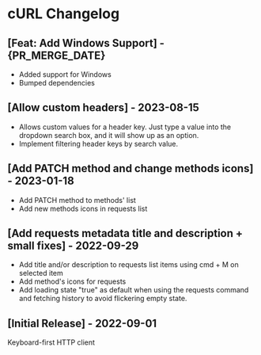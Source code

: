 # cURL Changelog

## [Feat: Add Windows Support] - {PR_MERGE_DATE}

- Added support for Windows
- Bumped dependencies

## [Allow custom headers] - 2023-08-15

- Allows custom values for a header key. Just type a value into the dropdown search box, and it will show up as an option.
- Implement filtering header keys by search value.

## [Add PATCH method and change methods icons] - 2023-01-18

- Add PATCH method to methods' list
- Add new methods icons in requests list

## [Add requests metadata title and description + small fixes] - 2022-09-29

- Add title and/or description to requests list items using cmd + M on selected item
- Add method's icons for requests
- Add loading state "true" as default when using the requests command and fetching history to avoid flickering empty state.

## [Initial Release] - 2022-09-01

Keyboard-first HTTP client
